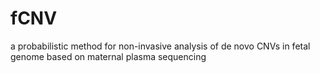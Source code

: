 fCNV
====

a probabilistic method for non-invasive analysis of de novo CNVs in fetal genome based on maternal plasma sequencing
